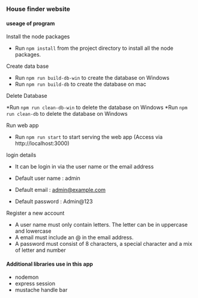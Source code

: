 ### House finder website ###

#### useage of program ####

Install the node packages

* Run `npm install` from the project directory to install all the node packages.


Create data base

* Run `npm run build-db-win` to create the database on Windows
* Run `npm run build-db` to create the database on mac


Delete Database

*Run `npm run clean-db-win` to delete the database on Windows 
*Run `npm run clean-db` to delete the database on Windows 


Run web app

* Run ```npm run start``` to start serving the web app (Access via http://localhost:3000)


login details 

* It can be login in via the user name or the email address

* Default user name : admin
* Default email : admin@example.com
* Default password : Admin@123


Register a new account

* A user name must only contain letters. The letter can be in uppercase and lowercase
* A email must include an @ in the email address.
* A password must consist of 8 characters, a special character and a mix of letter and number


#### Additional libraries use in this app ####

* nodemon
* express session
* mustache handle bar